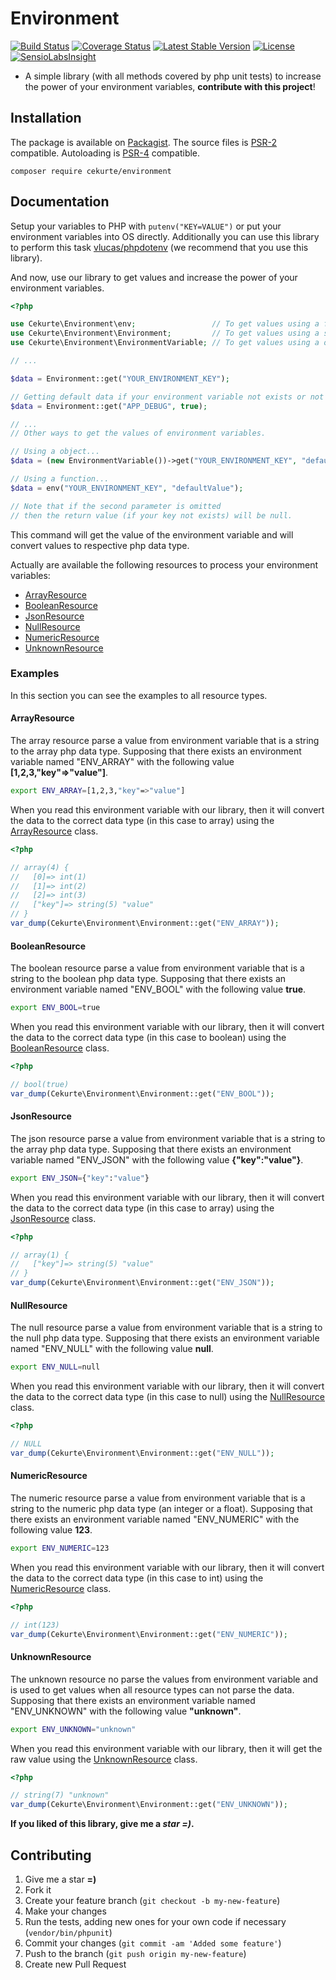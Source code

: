 # Environment

[![Build Status](https://img.shields.io/travis/jpcercal/environment/master.svg?style=flat-square)](http://travis-ci.org/jpcercal/environment)
[![Coverage Status](https://coveralls.io/repos/jpcercal/environment/badge.svg)](https://coveralls.io/r/jpcercal/environment)
[![Latest Stable Version](https://img.shields.io/packagist/v/cekurte/environment.svg?style=flat-square)](https://packagist.org/packages/cekurte/environment)
[![License](https://img.shields.io/packagist/l/cekurte/environment.svg?style=flat-square)](https://packagist.org/packages/cekurte/environment)
[![SensioLabsInsight](https://insight.sensiolabs.com/projects/69cde579-31fa-4b64-a2de-cbd6db49bb75/mini.png)](https://insight.sensiolabs.com/projects/69cde579-31fa-4b64-a2de-cbd6db49bb75)

- A simple library (with all methods covered by php unit tests) to increase the power of your environment variables, **contribute with this project**!

## Installation

The package is available on [Packagist](http://packagist.org/packages/cekurte/environment).
The source files is [PSR-2](https://github.com/php-fig/fig-standards/blob/master/accepted/PSR-2-coding-style-guide.md) compatible.
Autoloading is [PSR-4](https://github.com/php-fig/fig-standards/blob/master/accepted/PSR-4-autoloader.md) compatible.

```shell
composer require cekurte/environment
```

## Documentation

Setup your variables to PHP with `putenv("KEY=VALUE")` or put your environment variables into OS directly. Additionally you can use this library to perform this task [vlucas/phpdotenv](https://github.com/vlucas/phpdotenv) (we recommend that you use this library).

And now, use our library to get values and increase the power of your environment variables.

```php
<?php

use Cekurte\Environment\env;                 // To get values using a function
use Cekurte\Environment\Environment;         // To get values using a static class
use Cekurte\Environment\EnvironmentVariable; // To get values using a object

// ...

$data = Environment::get("YOUR_ENVIRONMENT_KEY");

// Getting default data if your environment variable not exists or not is loaded.
$data = Environment::get("APP_DEBUG", true);

// ...
// Other ways to get the values of environment variables.

// Using a object...
$data = (new EnvironmentVariable())->get("YOUR_ENVIRONMENT_KEY", "defaultValue");

// Using a function...
$data = env("YOUR_ENVIRONMENT_KEY", "defaultValue");

// Note that if the second parameter is omitted
// then the return value (if your key not exists) will be null.
```

This command will get the value of the environment variable and will convert values to respective php data type.

Actually are available the following resources to process your environment variables:

- [ArrayResource](https://github.com/jpcercal/environment/blob/master/src/Resource/ArrayResource.php)
- [BooleanResource](https://github.com/jpcercal/environment/blob/master/src/Resource/BooleanResource.php)
- [JsonResource](https://github.com/jpcercal/environment/blob/master/src/Resource/JsonResource.php)
- [NullResource](https://github.com/jpcercal/environment/blob/master/src/Resource/NullResource.php)
- [NumericResource](https://github.com/jpcercal/environment/blob/master/src/Resource/NumericResource.php)
- [UnknownResource](https://github.com/jpcercal/environment/blob/master/src/Resource/UnknownResource.php)

### Examples

In this section you can see the examples to all resource types.

#### ArrayResource

The array resource parse a value from environment variable that is a string to the array php data type. Supposing that there exists an environment variable named "ENV_ARRAY" with the following value **[1,2,3,"key"=>"value"]**.

```bash
export ENV_ARRAY=[1,2,3,"key"=>"value"]
```

When you read this environment variable with our library, then it will convert the data to the correct data type (in this case to array) using the [ArrayResource](https://github.com/jpcercal/environment/blob/master/src/Resource/ArrayResource.php) class.

```php
<?php

// array(4) {
//   [0]=> int(1)
//   [1]=> int(2)
//   [2]=> int(3)
//   ["key"]=> string(5) "value"
// }
var_dump(Cekurte\Environment\Environment::get("ENV_ARRAY"));

```

#### BooleanResource

The boolean resource parse a value from environment variable that is a string to the boolean php data type. Supposing that there exists an environment variable named "ENV_BOOL" with the following value **true**.

```bash
export ENV_BOOL=true
```

When you read this environment variable with our library, then it will convert the data to the correct data type (in this case to boolean) using the [BooleanResource](https://github.com/jpcercal/environment/blob/master/src/Resource/BooleanResource.php) class.

```php
<?php

// bool(true)
var_dump(Cekurte\Environment\Environment::get("ENV_BOOL"));

```

#### JsonResource

The json resource parse a value from environment variable that is a string to the array php data type. Supposing that there exists an environment variable named "ENV_JSON" with the following value **{"key":"value"}**.

```bash
export ENV_JSON={"key":"value"}
```

When you read this environment variable with our library, then it will convert the data to the correct data type (in this case to array) using the [JsonResource](https://github.com/jpcercal/environment/blob/master/src/Resource/JsonResource.php) class.

```php
<?php

// array(1) {
//   ["key"]=> string(5) "value"
// }
var_dump(Cekurte\Environment\Environment::get("ENV_JSON"));

```

#### NullResource

The null resource parse a value from environment variable that is a string to the null php data type. Supposing that there exists an environment variable named "ENV_NULL" with the following value **null**.

```bash
export ENV_NULL=null
```

When you read this environment variable with our library, then it will convert the data to the correct data type (in this case to null) using the [NullResource](https://github.com/jpcercal/environment/blob/master/src/Resource/NullResource.php) class.

```php
<?php

// NULL
var_dump(Cekurte\Environment\Environment::get("ENV_NULL"));
```

#### NumericResource

The numeric resource parse a value from environment variable that is a string to the numeric php data type (an integer or a float). Supposing that there exists an environment variable named "ENV_NUMERIC" with the following value **123**.

```bash
export ENV_NUMERIC=123
```

When you read this environment variable with our library, then it will convert the data to the correct data type (in this case to int) using the [NumericResource](https://github.com/jpcercal/environment/blob/master/src/Resource/NumericResource.php) class.

```php
<?php

// int(123)
var_dump(Cekurte\Environment\Environment::get("ENV_NUMERIC"));
```

#### UnknownResource

The unknown resource no parse the values from environment variable and is used to get values when all resource types can not parse the data. Supposing that there exists an environment variable named "ENV_UNKNOWN" with the following value **"unknown"**.

```bash
export ENV_UNKNOWN="unknown"
```

When you read this environment variable with our library, then it will get the raw value using the [UnknownResource](https://github.com/jpcercal/environment/blob/master/src/Resource/UnknownResource.php) class.

```php
<?php

// string(7) "unknown"
var_dump(Cekurte\Environment\Environment::get("ENV_UNKNOWN"));
```

**If you liked of this library, give me a *star =)*.**

Contributing
------------

1. Give me a star **=)**
1. Fork it
2. Create your feature branch (`git checkout -b my-new-feature`)
3. Make your changes
4. Run the tests, adding new ones for your own code if necessary (`vendor/bin/phpunit`)
5. Commit your changes (`git commit -am 'Added some feature'`)
6. Push to the branch (`git push origin my-new-feature`)
7. Create new Pull Request
